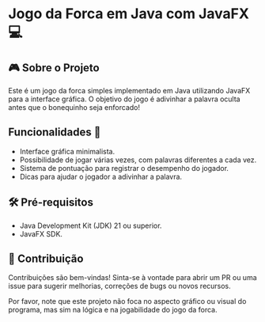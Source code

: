 # Jogo da Forca em Java com JavaFX 💻

## 🎮 Sobre o Projeto

Este é um jogo da forca simples implementado em Java utilizando JavaFX para a interface gráfica. O objetivo do jogo é adivinhar a palavra oculta antes que o bonequinho seja enforcado!

## Funcionalidades 🚀

- Interface gráfica minimalista.
- Possibilidade de jogar várias vezes, com palavras diferentes a cada vez.
- Sistema de pontuação para registrar o desempenho do jogador.
- Dicas para ajudar o jogador a adivinhar a palavra.

## 🛠️ Pré-requisitos

- Java Development Kit (JDK) 21 ou superior.
- JavaFX SDK.

## 🤝 Contribuição

Contribuições são bem-vindas! Sinta-se à vontade para abrir um PR ou uma issue para sugerir melhorias, correções de bugs ou novos recursos.

Por favor, note que este projeto não foca no aspecto gráfico ou visual do programa, mas sim na lógica e na jogabilidade do jogo da forca.
